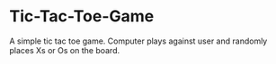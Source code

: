 # Tic-Tac-Toe-Game
A simple tic tac toe game.
Computer plays against user and randomly places Xs or Os on the board.
